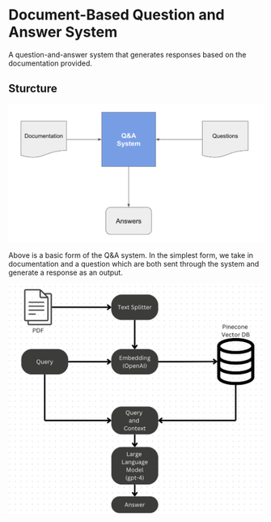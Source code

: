 # Document-Based Question and Answer System
A question-and-answer system that generates responses based on the documentation provided. 

## Sturcture
![alt text](https://github.com/benaxline/QnA-doc-bot/blob/main/pics/general_system.png)

Above is a basic form of the Q&A system. In the simplest form, we take in documentation and a question which are both sent through the system and generate a response as an output.

![alt text](https://github.com/benaxline/QnA-doc-bot/blob/main/pics/detailed_system.png)
